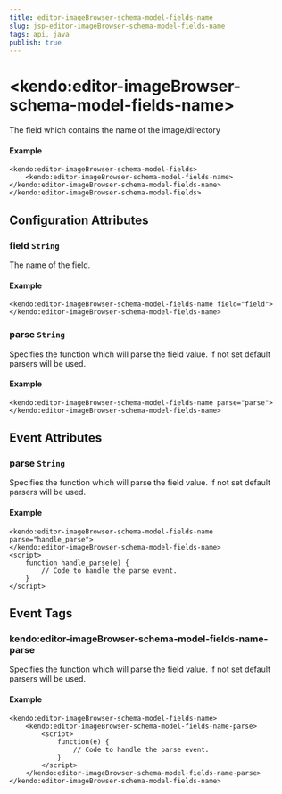 ```yaml
---
title: editor-imageBrowser-schema-model-fields-name
slug: jsp-editor-imageBrowser-schema-model-fields-name
tags: api, java
publish: true
---
```


# \<kendo:editor-imageBrowser-schema-model-fields-name\>

The field which contains the name of the image/directory

#### Example
    <kendo:editor-imageBrowser-schema-model-fields>
        <kendo:editor-imageBrowser-schema-model-fields-name></kendo:editor-imageBrowser-schema-model-fields-name>
    </kendo:editor-imageBrowser-schema-model-fields>

## Configuration Attributes

### field `String`

The name of the field.

#### Example
    <kendo:editor-imageBrowser-schema-model-fields-name field="field">
    </kendo:editor-imageBrowser-schema-model-fields-name>

### parse `String`

Specifies the function which will parse the field value. If not set default parsers will be used.

#### Example
    <kendo:editor-imageBrowser-schema-model-fields-name parse="parse">
    </kendo:editor-imageBrowser-schema-model-fields-name>


## Event Attributes

### parse `String`

Specifies the function which will parse the field value. If not set default parsers will be used.

#### Example
    <kendo:editor-imageBrowser-schema-model-fields-name parse="handle_parse">
    </kendo:editor-imageBrowser-schema-model-fields-name>
    <script>
        function handle_parse(e) {
            // Code to handle the parse event.
        }
    </script>

## Event Tags

### kendo:editor-imageBrowser-schema-model-fields-name-parse

Specifies the function which will parse the field value. If not set default parsers will be used.

#### Example
    <kendo:editor-imageBrowser-schema-model-fields-name>
        <kendo:editor-imageBrowser-schema-model-fields-name-parse>
            <script>
                function(e) {
                    // Code to handle the parse event.
                }
            </script>
        </kendo:editor-imageBrowser-schema-model-fields-name-parse>
    </kendo:editor-imageBrowser-schema-model-fields-name>


